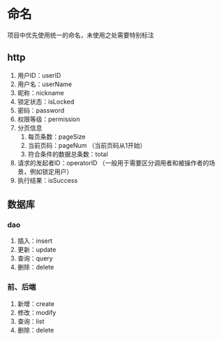 # 命名

项目中优先使用统一的命名，未使用之处需要特别标注

## http

1. 用户ID：userID
2. 用户名：userName
3. 昵称：nickname
4. 锁定状态：isLocked
5. 密码：password
6. 权限等级：permission
7. 分页信息
    1. 每页条数：pageSize
    2. 当前页码：pageNum （当前页码从1开始）
    3. 符合条件的数据总条数：total
8. 请求的发起者ID：operatorID （一般用于需要区分调用者和被操作者的场景，例如锁定用户）
9. 执行结果：isSuccess

## 数据库

### dao

1. 插入：insert
2. 更新：update
3. 查询：query
4. 删除：delete

### 前、后端

1. 新增：create
2. 修改：modify
3. 查询：list
4. 删除：delete
